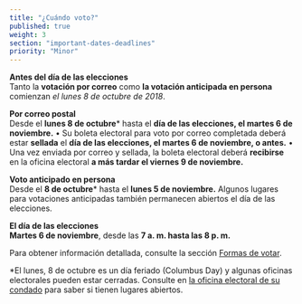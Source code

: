 ```yaml
---
title: "¿Cuándo voto?"
published: true
weight: 3
section: "important-dates-deadlines"
priority: "Minor"
---
```


**Antes del día de las elecciones**  
Tanto la **votación por correo** como **la votación anticipada en persona** comienzan _el lunes 8 de octubre de 2018_.

**Por correo postal**  
Desde el **lunes 8 de octubre**\* hasta el **día de las elecciones, el martes 6 de noviembre.**
	•	Su boleta electoral para voto por correo completada deberá estar **sellada** el **día de las elecciones, el martes 6 de noviembre, o antes.**
	•	Una vez enviada por correo y sellada, la boleta electoral deberá **recibirse** en la oficina electoral **a más tardar el viernes 9 de noviembre.**

**Voto anticipado en persona**  
Desde el **8 de octubre**\* hasta el **lunes 5 de noviembre.** Algunos lugares para votaciones anticipadas también permanecen abiertos el día de las elecciones.

**El día de las elecciones**  
**Martes 6 de noviembre**, desde las **7 a. m. hasta las 8 p. m.**  

Para obtener información detallada, consulte la sección [Formas de votar](#section-ways-to-vote).  

*El lunes, 8 de octubre es un día feriado (Columbus Day) y algunas oficinas electorales pueden estar cerradas. Consulte en [la oficina electoral de su condado](#section-election-office-contact) para saber si tienen lugares abiertos.
